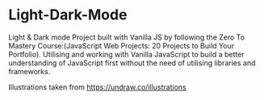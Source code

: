 # Light-Dark-Mode

Light & Dark mode Project built with Vanilla JS by following the Zero To Mastery Course:(JavaScript Web Projects: 20 Projects to Build Your Portfolio). Utilising and working with Vanilla JavaScript to build a better understanding of JavaScript first without the need of utilising libraries and frameworks.

Illustrations taken from https://undraw.co/illustrations
